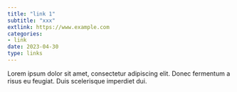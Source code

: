 ```yaml
---
title: "link 1"
subtitle: "xxx"
extlink: https://www.example.com
categories:
- link
date: 2023-04-30
type: links
---
```

Lorem ipsum dolor sit amet, consectetur adipiscing elit. Donec fermentum a risus eu feugiat. Duis scelerisque imperdiet dui.
<!--more-->
